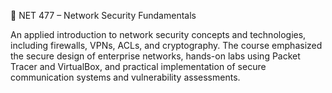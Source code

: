 🧾 NET 477 – Network Security Fundamentals

An applied introduction to network security concepts and technologies, including firewalls, VPNs, ACLs, and cryptography. The course emphasized the secure design of enterprise networks, hands-on labs using Packet Tracer and VirtualBox, and practical implementation of secure communication systems and vulnerability assessments.
